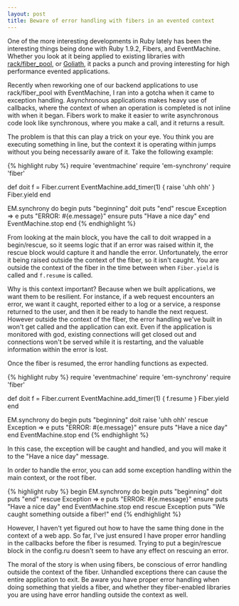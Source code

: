 ```yaml
--- 
layout: post
title: Beware of error handling with fibers in an evented context
---
```


One of the more interesting developments in Ruby lately has been the interesting things being done with Ruby 1.9.2, Fibers, and EventMachine.  Whether you look at it being applied to existing libraries with [rack/fiber\_pool](https://github.com/mperham/rack-fiber_pool), or [Goliath](https://github.com/postrank-labs/goliath), it packs a punch and proving interesting for high performance evented applications.

Recently when reworking one of our backend applications to use rack/fiber\_pool with EventMachine, I ran into a gotcha when it came to exception handling.  Asynchronous applications makes heavy use of callbacks, where the context of when an operation is completed is not inline with when it began.  Fibers work to make it easier to write asynchronous code look like synchronous, where you make a call, and it returns a result.

The problem is that this can play a trick on your eye.  You think you are executing something in line, but the context it is operating within jumps without you being necessarily aware of it.  Take the following example:

{% highlight ruby %}
require 'eventmachine'
require 'em-synchrony'
require 'fiber'

def doit
  f = Fiber.current
  EventMachine.add_timer(1) { raise 'uhh ohh' }
  Fiber.yield
end

EM.synchrony do
  begin
    puts "beginning"
    doit
    puts "end"
  rescue Exception => e
    puts "ERROR: #{e.message}"
  ensure
    puts "Have a nice day"
  end
  EventMachine.stop
end
{% endhighlight %}

From looking at the main block, you have the call to doit wrapped in a begin/rescue, so it seems logic that if an error was raised within it, the rescue block would capture it and handle the error.  Unfortunately, the error it being raised outside the context of the fiber, so it isn't caught.  You are outside the context of the fiber in the time between when `Fiber.yield` is called and `f.resume` is called.

Why is this context important?  Because when we built applications, we want them to be resilient.  For instance, if a web request encounters an error, we want it caught, reported either to a log or a service, a response returned to the user, and then it be ready to handle the next request.  However outside the context of the fiber, the error handling we've built in won't get called and the application can exit.  Even if the application is monitored with god, existing connections will get closed out and connections won't be served while it is restarting, and the valuable information within the error is lost.

Once the fiber is resumed, the error handling functions as expected.

{% highlight ruby %}
require 'eventmachine'
require 'em-synchrony'
require 'fiber'

def doit
  f = Fiber.current
  EventMachine.add_timer(1) { f.resume }
  Fiber.yield
end

EM.synchrony do
  begin
    puts "beginning"
    doit
    raise 'uhh ohh'
  rescue Exception => e
    puts "ERROR: #{e.message}"
  ensure
    puts "Have a nice day"
  end
  EventMachine.stop
end
{% endhighlight %}

In this case, the exception will be caught and handled, and you will make it to the "Have a nice day" message.

In order to handle the error, you can add some exception handling within the main context, or the root fiber.

{% highlight ruby %}
begin
  EM.synchrony do
    begin
      puts "beginning"
      doit
      puts "end"
    rescue Exception => e
      puts "ERROR: #{e.message}"
    ensure
      puts "Have a nice day"
    end
    EventMachine.stop
  end
rescue Exception
  puts "We caught something outside a fiber!"
end
{% endhighlight %}

However, I haven't yet figured out how to have the same thing done in the context of a web app.  So far, I've just ensured I have proper error handling in the callbacks before the fiber is resumed.  Trying to put a begin/rescue block in the config.ru doesn't seem to have any effect on rescuing an error.

The moral of the story is when using fibers, be conscious of error handling outside the context of the fiber.  Unhandled exceptions there can cause the entire application to exit.  Be aware you have proper error handling when doing something that yields a fiber, and whether they fiber-enabled libraries you are using have error handling outside the context as well.